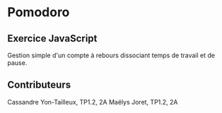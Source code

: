 # Pomodoro
## Exercice JavaScript
Gestion simple d'un compte à rebours dissociant temps de travail et de pause.

## Contributeurs
Cassandre Yon-Tailleux, TP1.2, 2A
Maëlys Joret, TP1.2, 2A
